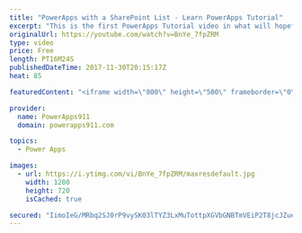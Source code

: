 ```yaml
---
title: "PowerApps with a SharePoint List - Learn PowerApps Tutorial"
excerpt: "This is the first PowerApps Tutorial video in what will hopefully become a regular series of how to do things in PowerApps. Here we will walk through creating your first PowerApps App using SharePoint data, we will also make a few quick customizations to get you pointed in the right direction. This will"
originalUrl: https://youtube.com/watch?v=BnYe_7fpZRM
type: video
price: Free
length: PT16M24S
publishedDateTime: 2017-11-30T20:15:17Z
heat: 85

featuredContent: "<iframe width=\"800\" height=\"500\" frameborder=\"0\" src=\"https://www.youtube.com/embed/BnYe_7fpZRM\" allow=\"accelerometer; autoplay; encrypted-media; gyroscope; picture-in-picture\" allowfullscreen></iframe>"

provider:
  name: PowerApps911
  domain: powerapps911.com

topics:
  - Power Apps

images:
  - url: https://i.ytimg.com/vi/BnYe_7fpZRM/maxresdefault.jpg
    width: 1280
    height: 720
    isCached: true

secured: "IimoIeG/MRbq2SJ0rP9vySK03lTYZ3LxMuTottpXGVbGNBTmVEiP2T8jcJZuezhHkHUCfQpgvQImAtNXkXzwINxdhjUGFWkVNloVth8aHXQTrNlSBO2tlCdloXnUjYpNldatcs0B2VCXCR9MkoMxJR354PTjYZALS5pELFMcPNCoohgqo4aYgaiEpNF4KT2HAqe1q8pn4Yvq5lvz3D3jrb0hEK+GWi3mk8jg97ZF3MbPKkzDWBOO7CbfeG1PF+OWoYffYvE3k7CGd/5AVMG95HyjRLbrT7BQeWF7VjebzHExKKqnuU/3l7Wq6+D3xQ9aFK4aicbHqRJBcRbEEJ9FJDgLVPhyKc5AJfQ7eBLEyxT7nlRwvtrk6FJ1knaSfWJX5QFtdF0rru2Xp+pOufmNVGzBX8tRy03g1Z1YYEPM8wK3A46dp+c6UIPf+ZMRJYpZ;uF9lxNS0L7wIYC5Ib8I3Qg=="
---
```


